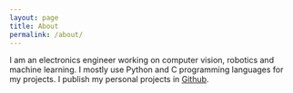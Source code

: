 ```yaml
---
layout: page
title: About
permalink: /about/
---
```


I am an electronics engineer working on computer vision, robotics
and machine learning. I mostly use Python and C programming languages
for my projects. I publish my personal projects in [Github](https://github.com/goktug97).
